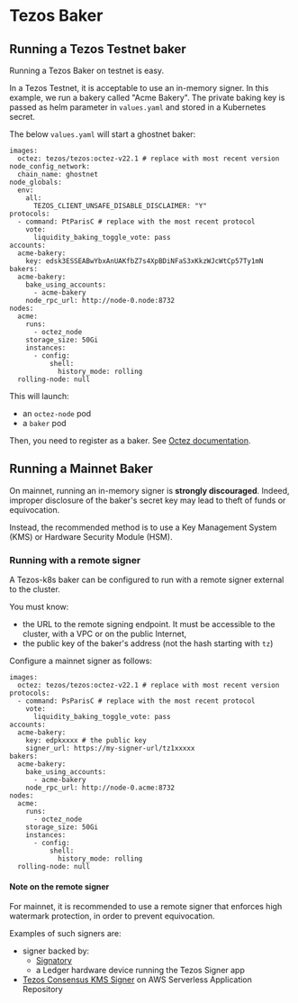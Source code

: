 # Tezos Baker

## Running a Tezos Testnet baker

Running a Tezos Baker on testnet is easy.

In a Tezos Testnet, it is acceptable to use an in-memory signer. In this example, we run a bakery called "Acme Bakery". The private baking key is passed as helm parameter in `values.yaml` and stored in a Kubernetes secret.

The below `values.yaml` will start a ghostnet baker:

```
images:
  octez: tezos/tezos:octez-v22.1 # replace with most recent version
node_config_network:
  chain_name: ghostnet
node_globals:
  env:
    all:
      TEZOS_CLIENT_UNSAFE_DISABLE_DISCLAIMER: "Y"
protocols:
  - command: PtParisC # replace with the most recent protocol
    vote:
      liquidity_baking_toggle_vote: pass
accounts:
  acme-bakery:
    key: edsk3ESSEABwYbxAnUAKfbZ7s4XpBDiNFaS3xKkzWJcWtCp57Ty1mN
bakers:
  acme-bakery:
    bake_using_accounts:
      - acme-bakery
    node_rpc_url: http://node-0.node:8732
nodes:
  acme:
    runs:
      - octez_node
    storage_size: 50Gi
    instances:
      - config:
          shell:
            history_mode: rolling
  rolling-node: null
```

This will launch:

* an `octez-node` pod
* a `baker` pod

Then, you need to register as a baker. See [Octez documentation](https://tezos.gitlab.io/introduction/howtorun.html#register-and-check-your-rights).

## Running a Mainnet Baker

On mainnet, running an in-memory signer is **strongly discouraged**. Indeed, improper disclosure of the baker's secret key may lead to theft of funds or equivocation.

Instead, the recommended method is to use a Key Management System (KMS) or Hardware Security Module (HSM).

### Running with a remote signer

A Tezos-k8s baker can be configured to run with a remote signer external to the cluster.

You must know:
* the URL to the remote signing endpoint. It must be accessible to the cluster, with a VPC or on the public Internet,
* the public key of the baker's address (not the hash starting with `tz`)

Configure a mainnet signer as follows:

```
images:
  octez: tezos/tezos:octez-v22.1 # replace with most recent version
protocols:
  - command: PsParisC # replace with the most recent protocol
    vote:
      liquidity_baking_toggle_vote: pass
accounts:
  acme-bakery:
    key: edpkxxxx # the public key
    signer_url: https://my-signer-url/tz1xxxxx
bakers:
  acme-bakery:
    bake_using_accounts:
      - acme-bakery
    node_rpc_url: http://node-0.acme:8732
nodes:
  acme:
    runs:
      - octez_node
    storage_size: 50Gi
    instances:
      - config:
          shell:
            history_mode: rolling
  rolling-node: null
```

#### Note on the remote signer

For mainnet, it is recommended to use a remote signer that enforces high watermark protection, in order to prevent equivocation.

Examples of such signers are:

* signer backed by:
  * [Signatory](https://signatory.io)
  * a Ledger hardware device running the Tezos Signer app
* [Tezos Consensus KMS Signer](https://serverlessrepo.aws.amazon.com/applications/us-east-2/030073751340/tezos-consensus-kms-signer) on AWS Serverless Application Repository
